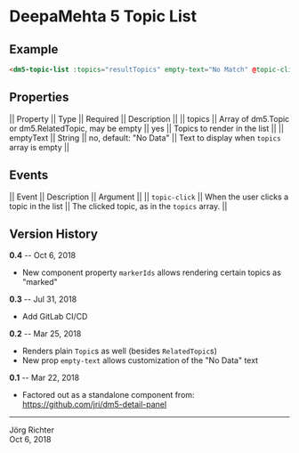 # DeepaMehta 5 Topic List

## Example

```html
<dm5-topic-list :topics="resultTopics" empty-text="No Match" @topic-click="myHandler">
```

## Properties

|| Property  || Type                                                  || Required               || Description                                  ||
|| topics    || Array of dm5.Topic or dm5.RelatedTopic, may be empty  || yes                    || Topics to render in the list                 ||
|| emptyText || String                                                || no, default: "No Data" || Text to display when `topics` array is empty ||

## Events

|| Event         || Description                              || Argument                                     ||
|| `topic-click` || When the user clicks a topic in the list || The clicked topic, as in the `topics` array. ||

## Version History

**0.4** -- Oct 6, 2018

* New component property `markerIds` allows rendering certain topics as "marked"

**0.3** -- Jul 31, 2018

* Add GitLab CI/CD

**0.2** -- Mar 25, 2018

* Renders plain `Topic`s as well (besides `RelatedTopic`s)
* New prop `empty-text` allows customization of the "No Data" text

**0.1** -- Mar 22, 2018

* Factored out as a standalone component from:  
  https://github.com/jri/dm5-detail-panel

------------
Jörg Richter  
Oct 6, 2018
